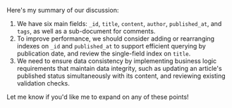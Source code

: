 Here's my summary of our discussion:

1. We have six main fields: `_id`, `title`, `content`, `author`, `published_at`, and `tags`, as well as a sub-document for comments.
2. To improve performance, we should consider adding or rearranging indexes on `_id` and `published_at` to support efficient querying by publication date, and review the single-field index on `title`.
3. We need to ensure data consistency by implementing business logic requirements that maintain data integrity, such as updating an article's published status simultaneously with its content, and reviewing existing validation checks.

Let me know if you'd like me to expand on any of these points!